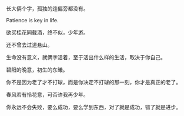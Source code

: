 长大俩个字，孤独的连偏旁都没有。 

Patience is key in life. 

欲买桂花同载酒，终不似，少年游。

还不曾去过道悬山。 

生命没有意义，就俩字活着，至于活出什么样的生活，取决于你自己。 

碧阳的晚意，初生的东曦。 

你不是因为老了才不打球，而是你决定不打球的那一刻，你才是真正的老了。 

春风若有怜花意，可否许我再少年。

你永远不会失败，要么成功，要么学到东西，对了就是成功，错了就是进步。

